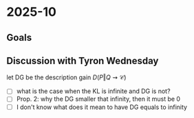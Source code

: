 # 2025-10

## Goals

## Discussion with Tyron Wednesday

let DG be the description gain $D(P \Vert Q \rightsquigarrow \mathcal{C})$

* [ ] what is the case when the KL is infinite and DG is not?
* [ ] Prop. 2: why the DG smaller that infinity, then it must be 
0
* [ ] I don't know what does it mean to have DG equals to infinity